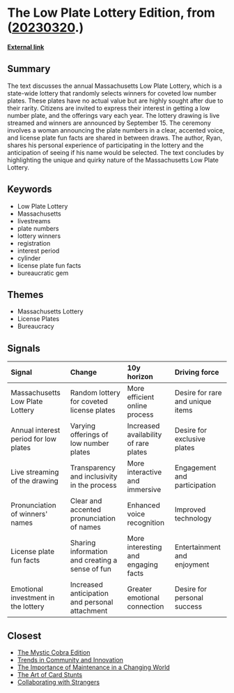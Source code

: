 # __The Low Plate Lottery Edition__, from ([20230320](https://kghosh.substack.com/p/20230320).)

__[External link](https://whyisthisinteresting.substack.com/p/the-low-plate-lottery-edition)__



## Summary

The text discusses the annual Massachusetts Low Plate Lottery, which is a state-wide lottery that randomly selects winners for coveted low number plates. These plates have no actual value but are highly sought after due to their rarity. Citizens are invited to express their interest in getting a low number plate, and the offerings vary each year. The lottery drawing is live streamed and winners are announced by September 15. The ceremony involves a woman announcing the plate numbers in a clear, accented voice, and license plate fun facts are shared in between draws. The author, Ryan, shares his personal experience of participating in the lottery and the anticipation of seeing if his name would be selected. The text concludes by highlighting the unique and quirky nature of the Massachusetts Low Plate Lottery.

## Keywords

* Low Plate Lottery
* Massachusetts
* livestreams
* plate numbers
* lottery winners
* registration
* interest period
* cylinder
* license plate fun facts
* bureaucratic gem

## Themes

* Massachusetts Lottery
* License Plates
* Bureaucracy

## Signals

| Signal                                | Change                                          | 10y horizon                           | Driving force                    |
|:--------------------------------------|:------------------------------------------------|:--------------------------------------|:---------------------------------|
| Massachusetts Low Plate Lottery       | Random lottery for coveted license plates       | More efficient online process         | Desire for rare and unique items |
| Annual interest period for low plates | Varying offerings of low number plates          | Increased availability of rare plates | Desire for exclusive plates      |
| Live streaming of the drawing         | Transparency and inclusivity in the process     | More interactive and immersive        | Engagement and participation     |
| Pronunciation of winners' names       | Clear and accented pronunciation of names       | Enhanced voice recognition            | Improved technology              |
| License plate fun facts               | Sharing information and creating a sense of fun | More interesting and engaging facts   | Entertainment and enjoyment      |
| Emotional investment in the lottery   | Increased anticipation and personal attachment  | Greater emotional connection          | Desire for personal success      |

## Closest

* [The Mystic Cobra Edition](5cce29872b67034a48a9737405d66f5f)
* [Trends in Community and Innovation](19c48ba4705a7ccf677aa57459d927f1)
* [The Importance of Maintenance in a Changing World](027558bc932f10b574b0608c17e61026)
* [The Art of Card Stunts](9316b88ba7800087e445370bfa1e3943)
* [Collaborating with Strangers](70cb28430c8885da913e4c85bc9298f9)